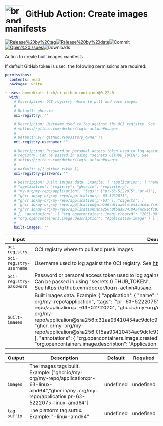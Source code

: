 <!-- start title -->

# <img src=".github/ghadocs/branding.svg" width="60px" align="center" alt="branding<icon:package color:gray-dark>" /> GitHub Action: Create images manifests

<!-- end title -->
<!--
// jscpd:ignore-start
-->
<!-- markdownlint-disable MD013 -->
<!-- start badges -->

<a href="https%3A%2F%2Fgithub.com%2Fhoverkraft-tech%2Fci-github-container%2Freleases%2Flatest"><img src="https://img.shields.io/github/v/release/hoverkraft-tech/ci-github-container?display_name=tag&sort=semver&logo=github&style=flat-square" alt="Release%20by%20tag" /></a><a href="https%3A%2F%2Fgithub.com%2Fhoverkraft-tech%2Fci-github-container%2Freleases%2Flatest"><img src="https://img.shields.io/github/release-date/hoverkraft-tech/ci-github-container?display_name=tag&sort=semver&logo=github&style=flat-square" alt="Release%20by%20date" /></a><img src="https://img.shields.io/github/last-commit/hoverkraft-tech/ci-github-container?logo=github&style=flat-square" alt="Commit" /><a href="https%3A%2F%2Fgithub.com%2Fhoverkraft-tech%2Fci-github-container%2Fissues"><img src="https://img.shields.io/github/issues/hoverkraft-tech/ci-github-container?logo=github&style=flat-square" alt="Open%20Issues" /></a><img src="https://img.shields.io/github/downloads/hoverkraft-tech/ci-github-container/total?logo=github&style=flat-square" alt="Downloads" />

<!-- end badges -->
<!-- markdownlint-enable MD013 -->
<!--
// jscpd:ignore-end
-->
<!-- start description -->

Action to create built images manifests

<!-- end description -->
<!-- start contents -->
<!-- end contents -->

If default GitHub token is used, the following permissions are required:

```yml
permissions:
  contents: read
  packages: write
```

<!-- start usage -->

```yaml
- uses: hoverkraft-tech/ci-github-container@0.22.0
  with:
    # Description: OCI registry where to pull and push images
    #
    # Default: ghcr.io
    oci-registry: ""

    # Description: Username used to log against the OCI registry. See
    # <https://github.com/docker/login-action#usage>
    #
    # Default: ${{ github.repository_owner }}
    oci-registry-username: ""

    # Description: Password or personal access token used to log against the OCI
    # registry. Can be passed in using "secrets.GITHUB_TOKEN". See
    # <https://github.com/docker/login-action#usage>.
    #
    # Default: ${{ github.token }}
    oci-registry-password: ""

    # Description: Built images data. Example: { "application": { "name":
    # "application", "registry": "ghcr.io", "repository":
    # "my-org/my-repo/application", "tags": ["pr-63-5222075","pr-63"], "images": [
    # "ghcr.io/my-org/my-repo/application:pr-63-5222075",
    # "ghcr.io/my-org/my-repo/application:pr-63" ], "digests": [
    # "ghcr.io/my-org/my-repo/application@sha256:d31aa93410434ac9dcfc9179cac2cb1fd4d7c27f11527addc40299c7c675f49d",
    # "ghcr.io/my-org/my-repo/application@sha256:0f5aa93410434ac9dcfc9179cac2cb1fd4d7c27f11527addc40299c7c675f402"
    # ], "annotations": { "org.opencontainers.image.created": "2021-09-30T14:00:00Z",
    # "org.opencontainers.image.description": "Application image" } } }
    #
    built-images: ""
```

<!-- end usage -->
<!-- markdownlint-disable MD013 -->
<!-- start inputs -->

| **Input**                          | **Description**                                                                                                                                                                                                                                                                                                                                                                                                                                                                                                                                                                                                                                                                     | **Default**                                 | **Required** |
| ---------------------------------- | ----------------------------------------------------------------------------------------------------------------------------------------------------------------------------------------------------------------------------------------------------------------------------------------------------------------------------------------------------------------------------------------------------------------------------------------------------------------------------------------------------------------------------------------------------------------------------------------------------------------------------------------------------------------------------------- | ------------------------------------------- | ------------ |
| <code>oci-registry</code>          | OCI registry where to pull and push images                                                                                                                                                                                                                                                                                                                                                                                                                                                                                                                                                                                                                                          | <code>ghcr.io</code>                        | **true**     |
| <code>oci-registry-username</code> | Username used to log against the OCI registry. See <https://github.com/docker/login-action#usage>                                                                                                                                                                                                                                                                                                                                                                                                                                                                                                                                                                                   | <code>${{ github.repository_owner }}</code> | **true**     |
| <code>oci-registry-password</code> | Password or personal access token used to log against the OCI registry.<br />Can be passed in using "secrets.GITHUB_TOKEN".<br />See <https://github.com/docker/login-action#usage>.                                                                                                                                                                                                                                                                                                                                                                                                                                                                                                | <code>${{ github.token }}</code>            | **true**     |
| <code>built-images</code>          | Built images data. Example: { "application": { "name": "application", "registry": "ghcr.io", "repository": "my-org/my-repo/application", "tags": ["pr-63-5222075","pr-63"], "images": [ "ghcr.io/my-org/my-repo/application:pr-63-5222075", "ghcr.io/my-org/my-repo/application:pr-63" ], "digests": [ "ghcr.io/my-org/my-repo/application@sha256:d31aa93410434ac9dcfc9179cac2cb1fd4d7c27f11527addc40299c7c675f49d", "ghcr.io/my-org/my-repo/application@sha256:0f5aa93410434ac9dcfc9179cac2cb1fd4d7c27f11527addc40299c7c675f402" ], "annotations": { "org.opencontainers.image.created": "2021-09-30T14:00:00Z", "org.opencontainers.image.description": "Application image" } } } |                                             | **true**     |

<!-- end inputs -->
<!-- markdownlint-enable MD013 -->
<!-- start outputs -->

| **Output**              | **Description**                                                                                                                                         | **Default** | **Required** |
| ----------------------- | ------------------------------------------------------------------------------------------------------------------------------------------------------- | ----------- | ------------ |
| <code>images</code>     | The images tags built. Example: ["ghcr.io/my-org/my-repo/application:pr-63-linux-amd64","ghcr.io/my-org/my-repo/application:pr-63-5222075-linux-amd64"] | undefined   | undefined    |
| <code>tag-suffix</code> | The platform tag suffix. Example: "-linux-amd64"                                                                                                        | undefined   | undefined    |

<!-- end outputs -->
<!-- start [.github/ghadocs/examples/] -->
<!-- end [.github/ghadocs/examples/] -->
